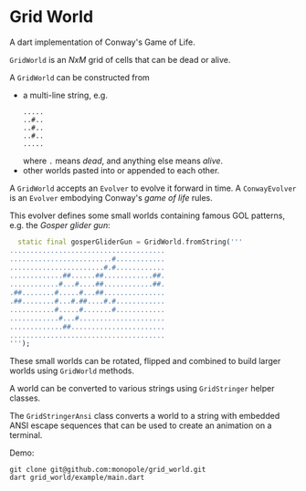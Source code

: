 # Grid World

A dart implementation of Conway's Game of Life.

`GridWorld` is an _NxM_ grid of cells that can be dead or alive.

A `GridWorld` can be constructed from
 * a multi-line string, e.g.
   ```
   .....
   ..#..
   ..#..
   ..#..
   .....
   ```
   where `.` means _dead_, and anything else means _alive_.
 * other worlds pasted into or appended to each other.

A `GridWorld` accepts an `Evolver` to evolve it
forward in time.
A `ConwayEvolver` is an `Evolver` embodying Conway's
_game of life_ rules.

This evolver defines some small worlds
containing famous GOL patterns,
e.g. the _Gosper glider gun_:

```dart
  static final gosperGliderGun = GridWorld.fromString('''
......................................
.........................#............
.......................#.#............
.............##......##............##.
............#...#....##............##.
.##........#.....#...##...............
.##........#...#.##....#.#............
...........#.....#.......#............
............#...#.....................
.............##.......................
......................................
''');
```

These small worlds can be rotated, flipped and combined to build larger worlds
using `GridWorld` methods.

A world can be converted to various strings using `GridStringer` helper classes.

The `GridStringerAnsi` class converts a world to a string with
embedded ANSI escape sequences that can be used to create
an animation on a terminal.

Demo:

```
git clone git@github.com:monopole/grid_world.git
dart grid_world/example/main.dart
```
